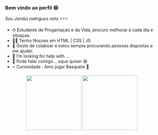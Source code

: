 ### Bem vindo ao perfil 😄

*Sou Jandui rodrigues neto* ⚡⚡⚡


- 🤓 Estudante de Progamaçao e da Vida, procuro melhorar a cada dia e situaçao.
- 🧑‍💻 Tenho Noçoes em HTML | CSS | JS
- 👋 Gosto de colaboar e estou sempre procurando pessoas dispostas a me ajudar.
- 🤔 I’m looking for help with ...
- 💬 Pode falar comigo... oque quiser 😄
- ⚡ Curiosidade : Amo jogar Basquete 🏀


<div align="center">
  <img height="180em" src="https://github-readme-stats.vercel.app/api?username=jandui-rodrigues&show_icons=true&theme=merko&include_all_commits=true&count_private=true"/>
  <img height="180em" src="https://ithub-readme-stats.vercel.app/api/top-langs/?username=jandui-rodrigues&layout=compact&langs_count=10&theme=dark"/>

  <!-- TEMAS: dark, radical, merko, gruvbox, tokyonight, onedark, cobalt, synthwave, highcontrast, dracula -->
</div>
